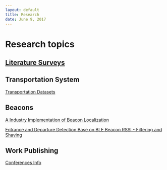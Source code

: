 ```yaml
---
layout: default
title: Research
date: June 9, 2017
---
```

# Research topics

## [Literature Surveys](Literature-Survey.md)

## Transportation System
[Transportation Datasets](Research/Transportation-System/Transportation-Datasets)

## Beacons

[A Industry Implementation of Beacon Localization](Research/Beacon/Beacon-Localization-Industry) 

[Entrance and Departure Detection Base on BLE Beacon RSSI - Filtering and Shaving](Research/Beacon/Beacon-Filtering) 



## Work Publishing
[Conferences Info](Research/Paper/Conferences-Info)

